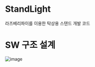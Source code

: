 # StandLight
라즈베리파이를 이용한 탁상용 스탠드 개발 코드

# SW 구조 설계

![image](https://user-images.githubusercontent.com/113006092/190357589-3f6de090-98ff-4f51-9fd7-e9bef8597084.png)
